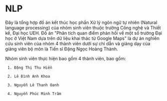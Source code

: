 # NLP
Đây là tổng hợp đồ án kết thúc học phần Xử lý ngôn ngữ tự nhiên (Natural language processing) của nhóm sinh viên thuộc trường Công nghệ và Thiết kế, Đại học UEH. Đồ án "Phân tích quan điểm phản hồi về một số trường Đại học ở Việt Nam dựa trên dữ liệu khai thác từ Google Maps" là dự án nghiên cứu sinh viên của nhóm 4 thành viên dưới sự chỉ dẫn và giảng dạy của giảng viên bộ môn là Tiến sĩ Đặng Ngọc Hoàng Thành.

Nhóm sinh viên thực hiện bao gồm 4 thành viên, bao gồm:

     1. Đặng Thị Thu Hiền

     2. Lê Đình Anh Khoa 
     
     3. Nguyễn Lê Thanh Oanh
     
     4. Nguyễn Phúc Minh Trâm 
     

